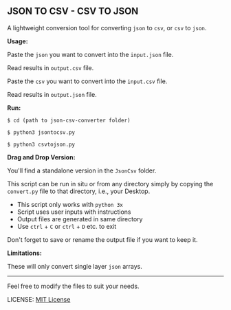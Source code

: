 ## JSON TO CSV - CSV TO JSON

A lightweight conversion tool for converting `json` to `csv`, or `csv` to `json`.

**Usage:**

Paste the `json` you want to convert into the `input.json` file.

Read results in `output.csv` file.

Paste the `csv` you want to convert into the `input.csv` file.

Read results in `output.json` file.

**Run:**

`$ cd (path to json-csv-converter folder)`

`$ python3 jsontocsv.py`

`$ python3 csvtojson.py`

**Drag and Drop Version:**

You'll find a standalone version in the `JsonCsv` folder.

This script can be run in situ or from any directory simply by copying the `convert.py` file to that directory, i.e., your Desktop.

* This script only works with `python 3x`
* Script uses user inputs with instructions
* Output files are generated in same directory
* Use `ctrl` + `C` or `ctrl` + `D` etc. to exit

Don't forget to save or rename the output file if you want to keep it.

**Limitations:**

These will only convert single layer `json` arrays.

***

Feel free to modify the files to suit your needs.

LICENSE: [MIT License](https://github.com/Aquafortis/json-csv-converter/blob/master/LICENSE.txt)
